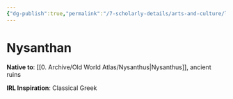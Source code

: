 ```yaml
---
{"dg-publish":true,"permalink":"/7-scholarly-details/arts-and-culture/languages/nysanthan/"}
---
```


# Nysanthan

**Native to**: [[0. Archive/Old World Atlas/Nysanthus\|Nysanthus]], ancient ruins

**IRL Inspiration**: Classical Greek